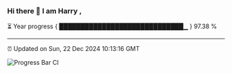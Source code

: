 ### Hi there 👋 I am Harry , 

⏳ Year progress { █████████████████████████████▁ } 97.38 %

---

⏰ Updated on Sun, 22 Dec 2024 10:13:16 GMT

![Progress Bar CI](https://github.com/duykhang68/duykhang68/workflows/Progress%20Bar%20CI/badge.svg)
